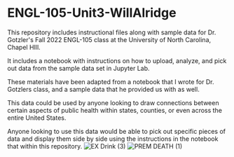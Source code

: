 # ENGL-105-Unit3-WillAlridge

This repository includes instructional files along with sample data for Dr. Gotzler's Fall 2022 ENGL-105 class at the University of North Carolina, Chapel HIll.

It includes a notebook with instructions on how to upload, analyze, and pick out data from the sample data set in Jupyter Lab.

These materials have been adapted from a notebook that I wrote for Dr. Gotzlers class, and a sample data that he provided us with as well.

This data could be used by anyone looking to draw connections between certain aspects of public health within states, counties, or even across the entire United States.

Anyone looking to use this data would be able to pick out specific pieces of data and display them side by side using the instructions in the notebook that within this repository.
![EX Drink (3)](https://user-images.githubusercontent.com/118311643/203082655-b1090265-c6d5-4ab5-99d0-836d156b2fdd.png)
![PREM DEATH (1)](https://user-images.githubusercontent.com/118311643/203082666-dc39c079-7b8f-4a11-96cd-8921c70fa46d.png)
